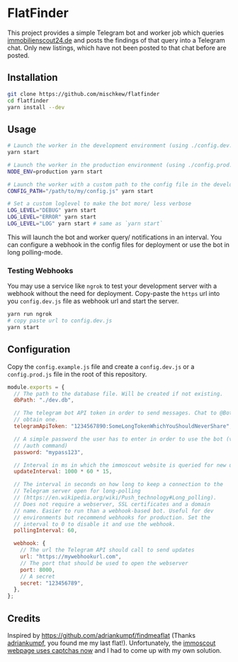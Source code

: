 # FlatFinder

This project provides a simple Telegram bot and worker job which queries [immobilienscout24.de](immobilienscout24.de) and posts the findings of that query into a Telegram chat. Only new listings, which have not been posted to that chat before are posted.

## Installation

```bash
git clone https://github.com/mischkew/flatfinder
cd flatfinder
yarn install --dev
```

## Usage

```bash
# Launch the worker in the development environment (using ./config.dev.js)
yarn start

# Launch the worker in the production environment (using ./config.prod.js)
NODE_ENV=production yarn start

# Launch the worker with a custom path to the config file in the development environment
CONFIG_PATH="/path/to/my/config.js" yarn start

# Set a custom loglevel to make the bot more/ less verbose
LOG_LEVEL="DEBUG" yarn start
LOG_LEVEL="ERROR" yarn start
LOG_LEVEL="LOG" yarn start # same as `yarn start`
```

This will launch the bot and worker query/ notifications in an interval. You can configure a webhook in the config files for deployment or use the bot in long polling-mode.

### Testing Webhooks

You may use a service like `ngrok` to test your development server with a webhook without the need for deployment. Copy-paste the `https` url into you `config.dev.js` file as webhook url and start the server.

```bash
yarn run ngrok
# copy paste url to config.dev.js
yarn start
```

## Configuration

Copy the `config.example.js` file and create a `config.dev.js` or a `config.prod.js` file in the root of this repository.

```js
module.exports = {
  // The path to the database file. Will be created if not existing.
  dbPath: "./dev.db",

  // The telegram bot API token in order to send messages. Chat to @BotFather to
  // obtain one.
  telegramApiToken: "1234567890:SomeLongTokenWhichYouShouldNeverShare",

  // A simple password the user has to enter in order to use the bot (via the
  // /auth command)
  password: "mypass123",

  // Interval in ms in which the immoscout website is queried for new updates
  updateInterval: 1000 * 60 * 15,

  // The interval in seconds on how long to keep a connection to the
  // Telegram server open for long-polling
  // (https://en.wikipedia.org/wiki/Push_technology#Long_polling).
  // Does not require a webserver, SSL certificates and a domain
  // name. Easier to run than a webhook-based bot. Useful for dev
  // environments but recommend webhooks for production. Set the
  // interval to 0 to disable it and use the webhook.
  pollingInterval: 60,

  webhook: {
    // The url the Telegram API should call to send updates
    url: "https://mywebhookurl.com",
    // The port that should be used to open the webserver
    port: 8000,
    // A secret
    secret: "123456789",
  },
};
```

## Credits

Inspired by https://github.com/adriankumpf/findmeaflat (Thanks [adriankumpf](https://github.com/adriankumpf), you found me my last flat!). Unfortunately, the [immoscout webpage uses captchas now](https://github.com/adriankumpf/findmeaflat/issues/23) and I had to come up with my own solution.
